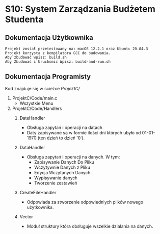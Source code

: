 
# S10: System Zarządzania Budżetem Studenta

## Dokumentacja Użytkownika
	Projekt został przetestowany na: macOS 12.2.1 oraz Ubuntu 20.04.3
	Projekt korzysta z kompilatora GCC do budowania.
	Aby zbudować wpisz: build.sh
	Aby Zbudować i Uruchomić Wpisz: build-and-run.sh

## Dokumentacja Programisty


Kod znajduje się w scieżce *ProjektC/* 

1. ProjektC/Code/main.c
	* Wszystkie Menu
2. ProjektC/Code/Handlers
	1. DateHandler
		* Obsługa zapytań i operacji na datach.
		* Daty zapisywane są w formie ilości dni których ubyło od 01-01-1970 (ten dzień to dzień '0').
	2. DataHandler
		* Obsługa zapytań i operacji na danych. W tym:
			* Zapisywanie Danych Do Pliku
			* Wczytywnie Danych z Pliku
			* Edycja Wczytanych Danych
			* Wypisywanie danych 
			* Tworzenie zestawień	
		
	3. CreateFileHandler
		* Odpowiada za stworzenie odpowiedniych plików nowego użytkownika.
	4. Vector
		* Moduł struktury która obsługuje wszelkie działania na danych.
	


